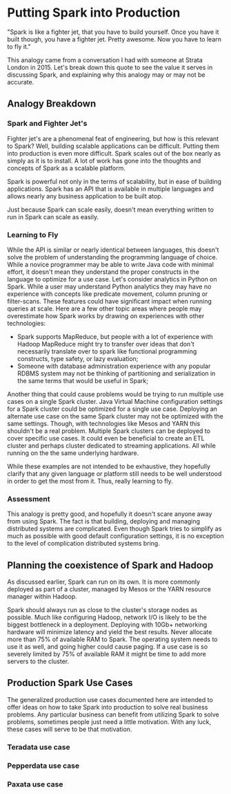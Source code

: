 # Putting Spark into Production

"Spark is like a fighter jet, that you have to build yourself. Once you have it built though, you have a fighter jet. Pretty awesome. Now you have to learn to fly it."

This analogy came from a conversation I had with someone at Strata London in 2015. Let's break down this quote to see the value it serves in discussing Spark, and explaining why this analogy may or may not be accurate.

## Analogy Breakdown

### Spark and Fighter Jet's

Fighter jet's are a phenomenal feat of engineering, but how is this relevant to Spark? Well, building scalable applications can be difficult. Putting them into production is even more difficult. Spark scales out of the box nearly as simply as it is to install. A lot of work has gone into the thoughts and concepts of Spark as a scalable platform.

Spark is powerful not only in the terms of scalability, but in ease of building applications. Spark has an API that is available in multiple languages and allows nearly any business application to be built atop.

Just because Spark can scale easily, doesn't mean everything written to run in Spark can scale as easily.

### Learning to Fly

While the API is similar or nearly identical between languages, this doesn't solve the problem of understanding the programming language of choice. While a novice programmer may be able to write Java code with minimal effort, it doesn't mean they understand the proper constructs in the language to optimize for a use case. Let's consider analytics in Python on Spark. While a user may understand Python analytics they may have no experience with concepts like predicate movement, column pruning or filter-scans. These features could have significant impact when running queries at scale. Here are a few other topic areas where people may overestimate how Spark works by drawing on experiences with other technologies:

* Spark supports MapReduce, but people with a lot of experience with Hadoop MapReduce might try to transfer over ideas that don't necessarily translate over to spark like functional programming constructs, type safety, or lazy evaluation;
* Someone with database administration experience with any popular RDBMS system may not be thinking of partitioning and serialization in the same terms that would be useful in Spark;

Another thing that could cause problems would be trying to run multiple use cases on a single Spark cluster. Java Virtual Machine configuration settings for a Spark cluster could be optimized for a single use case. Deploying an alternate use case on the same Spark cluster may not be optimized with the same settings. Though, with technologies like Mesos and YARN this shouldn't be a real problem. Multiple Spark clusters can be deployed to cover specific use cases. It could even be beneficial to create an ETL cluster and perhaps cluster dedicated to streaming applications. All while running on the the same underlying hardware.

While these examples are not intended to be exhaustive, they hopefully clarify that any given language or platform still needs to be well understood in order to get the most from it. Thus, really learning to fly.

### Assessment

This analogy is pretty good, and hopefully it doesn't scare anyone away from using Spark. The fact is that building, deploying and managing distributed systems are complicated. Even though Spark tries to simplify as much as possible with good default configuration settings, it is no exception to the level of complication distributed systems bring.

## Planning the coexistence of Spark and Hadoop

As discussed earlier, Spark can run on its own. It is more commonly deployed as part of a cluster, managed by Mesos or the YARN resource manager within Hadoop.

Spark should always run as close to the cluster's storage nodes as possible. Much like configuring Hadoop, network I/O is likely to be the biggest bottleneck in a deployment. Deploying with 10Gb+ networking hardware will minimize latency and yield the best results. Never allocate more than 75% of available RAM to Spark. The operating system needs to use it as well, and going higher could cause paging. If a use case is so severely limited by 75% of available RAM it might be time to add more servers to the cluster.

## Production Spark Use Cases

The generalized production use cases documented here are intended to offer ideas on how to take Spark into production to solve real business problems. Any particular business can benefit from utilizing Spark to solve problems, sometimes people just need a little motivation. With any luck, these cases will serve to be that motivation.

### Teradata use case

### Pepperdata use case

### Paxata use case
